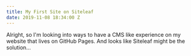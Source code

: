 ```yaml
---
title: My First Site on Siteleaf
date: 2019-11-08 18:34:00 Z
---
```


Alright, so I'm looking into ways to have a CMS like experience on my website that lives on GitHub Pages. And looks like Siteleaf might be the solution...